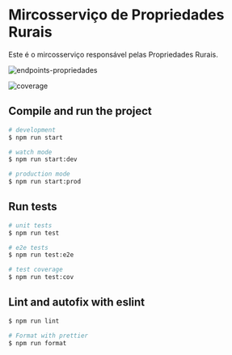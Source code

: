 # Mircosserviço de Propriedades Rurais

Este é o mircosserviço responsável pelas Propriedades Rurais.

![endpoints-propriedades](https://github.com/user-attachments/assets/234165db-9f29-4bab-85f6-39e457e8f39e)

![coverage](https://github.com/user-attachments/assets/f6ed2c5f-b691-4620-9351-612eef34922e)


## Compile and run the project

```bash
# development
$ npm run start

# watch mode
$ npm run start:dev

# production mode
$ npm run start:prod
```

## Run tests

```bash
# unit tests
$ npm run test

# e2e tests
$ npm run test:e2e

# test coverage
$ npm run test:cov
```



## Lint and autofix with eslint

```bash
$ npm run lint

# Format with prettier
$ npm run format
```

